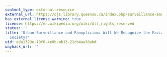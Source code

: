 ```yaml
---
content_type: external-resource
external_url: https://ojs.library.queensu.ca/index.php/surveillance-and-society/article/view/3343
has_external_license_warning: true
license: https://en.wikipedia.org/wiki/All_rights_reserved
status: ''
title: 'Urban Surveillance and Panopticism: Will We Recognize the Facial Recognition
  Society?'
uid: eda1329e-18f0-4e0b-ab13-21cb4aa38abd
wayback_url: ''
---
```

